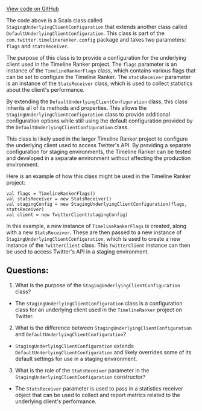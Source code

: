 [View code on GitHub](https://github.com/misbahsy/the-algorithm/timelineranker/server/src/main/scala/com/twitter/timelineranker/config/StagingUnderlyingConfiguration.scala)

The code above is a Scala class called `StagingUnderlyingClientConfiguration` that extends another class called `DefaultUnderlyingClientConfiguration`. This class is part of the `com.twitter.timelineranker.config` package and takes two parameters: `flags` and `statsReceiver`. 

The purpose of this class is to provide a configuration for the underlying client used in the Timeline Ranker project. The `flags` parameter is an instance of the `TimelineRankerFlags` class, which contains various flags that can be set to configure the Timeline Ranker. The `statsReceiver` parameter is an instance of the `StatsReceiver` class, which is used to collect statistics about the client's performance.

By extending the `DefaultUnderlyingClientConfiguration` class, this class inherits all of its methods and properties. This allows the `StagingUnderlyingClientConfiguration` class to provide additional configuration options while still using the default configuration provided by the `DefaultUnderlyingClientConfiguration` class.

This class is likely used in the larger Timeline Ranker project to configure the underlying client used to access Twitter's API. By providing a separate configuration for staging environments, the Timeline Ranker can be tested and developed in a separate environment without affecting the production environment. 

Here is an example of how this class might be used in the Timeline Ranker project:

```
val flags = TimelineRankerFlags()
val statsReceiver = new StatsReceiver()
val stagingConfig = new StagingUnderlyingClientConfiguration(flags, statsReceiver)
val client = new TwitterClient(stagingConfig)
```

In this example, a new instance of `TimelineRankerFlags` is created, along with a new `StatsReceiver`. These are then passed to a new instance of `StagingUnderlyingClientConfiguration`, which is used to create a new instance of the `TwitterClient` class. This `TwitterClient` instance can then be used to access Twitter's API in a staging environment.
## Questions: 
 1. What is the purpose of the `StagingUnderlyingClientConfiguration` class?
- The `StagingUnderlyingClientConfiguration` class is a configuration class for an underlying client used in the `TimelineRanker` project on Twitter.

2. What is the difference between `StagingUnderlyingClientConfiguration` and `DefaultUnderlyingClientConfiguration`?
- `StagingUnderlyingClientConfiguration` extends `DefaultUnderlyingClientConfiguration` and likely overrides some of its default settings for use in a staging environment.

3. What is the role of the `StatsReceiver` parameter in the `StagingUnderlyingClientConfiguration` constructor?
- The `StatsReceiver` parameter is used to pass in a statistics receiver object that can be used to collect and report metrics related to the underlying client's performance.